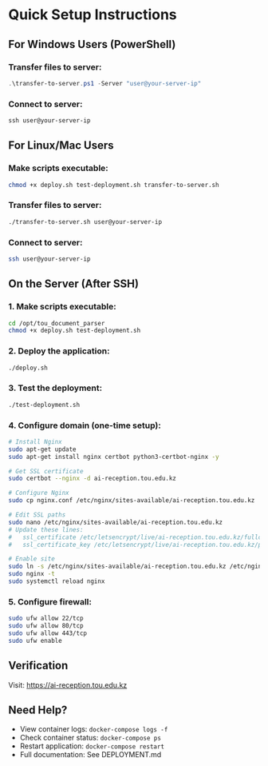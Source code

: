 # Quick Setup Instructions

## For Windows Users (PowerShell)

### Transfer files to server:

```powershell
.\transfer-to-server.ps1 -Server "user@your-server-ip"
```

### Connect to server:

```powershell
ssh user@your-server-ip
```

## For Linux/Mac Users

### Make scripts executable:

```bash
chmod +x deploy.sh test-deployment.sh transfer-to-server.sh
```

### Transfer files to server:

```bash
./transfer-to-server.sh user@your-server-ip
```

### Connect to server:

```bash
ssh user@your-server-ip
```

## On the Server (After SSH)

### 1. Make scripts executable:

```bash
cd /opt/tou_document_parser
chmod +x deploy.sh test-deployment.sh
```

### 2. Deploy the application:

```bash
./deploy.sh
```

### 3. Test the deployment:

```bash
./test-deployment.sh
```

### 4. Configure domain (one-time setup):

```bash
# Install Nginx
sudo apt-get update
sudo apt-get install nginx certbot python3-certbot-nginx -y

# Get SSL certificate
sudo certbot --nginx -d ai-reception.tou.edu.kz

# Configure Nginx
sudo cp nginx.conf /etc/nginx/sites-available/ai-reception.tou.edu.kz

# Edit SSL paths
sudo nano /etc/nginx/sites-available/ai-reception.tou.edu.kz
# Update these lines:
#   ssl_certificate /etc/letsencrypt/live/ai-reception.tou.edu.kz/fullchain.pem;
#   ssl_certificate_key /etc/letsencrypt/live/ai-reception.tou.edu.kz/privkey.pem;

# Enable site
sudo ln -s /etc/nginx/sites-available/ai-reception.tou.edu.kz /etc/nginx/sites-enabled/
sudo nginx -t
sudo systemctl reload nginx
```

### 5. Configure firewall:

```bash
sudo ufw allow 22/tcp
sudo ufw allow 80/tcp
sudo ufw allow 443/tcp
sudo ufw enable
```

## Verification

Visit: https://ai-reception.tou.edu.kz

## Need Help?

- View container logs: `docker-compose logs -f`
- Check container status: `docker-compose ps`
- Restart application: `docker-compose restart`
- Full documentation: See DEPLOYMENT.md
